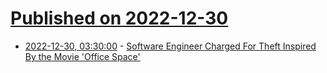 # [Published on 2022-12-30](index.md)

* [2022-12-30, 03:30:00](https://yro.slashdot.org/story/22/12/30/0138256/software-engineer-charged-for-theft-inspired-by-the-movie-office-space?utm_source=rss1.0mainlinkanon&utm_medium=feed) - [Software Engineer Charged For Theft Inspired By the Movie 'Office Space'](https://yro.slashdot.org/story/22/12/30/0138256/software-engineer-charged-for-theft-inspired-by-the-movie-office-space?utm_source=rss1.0mainlinkanon&utm_medium=feed)
